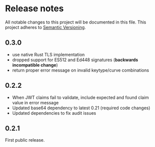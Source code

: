 # Release notes

All notable changes to this project will be documented in this file.
This project adheres to [Semantic Versioning](http://semver.org/).

## 0.3.0
- use native Rust TLS implementation
- dropped support for ES512 and Ed448 signatures (**backwards incompatible change**)
- return proper error message on invalid keytype/curve combinations

## 0.2.2
- When JWT claims fail to validate, include expected and found claim value in error message
- Updated base64 dependency to latest 0.21 (required code changes)
- Updated dependencies to fix audit issues

## 0.2.1

First public release.